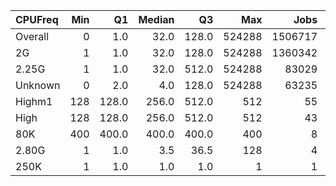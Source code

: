 | CPUFreq   |   Min |    Q1 |   Median |    Q3 |    Max |    Jobs |     Nodeh |   PercentUse |   Users |   Projects |
|:----------|------:|------:|---------:|------:|-------:|--------:|----------:|-------------:|--------:|-----------:|
| Overall   |     0 |   1.0 |     32.0 | 128.0 | 524288 | 1506717 | 3846093.6 |        100.0 |     835 |        114 |
| 2G        |     1 |   1.0 |     32.0 | 128.0 | 524288 | 1360342 | 2565559.4 |         66.7 |     709 |        104 |
| 2.25G     |     1 |   1.0 |     32.0 | 512.0 | 524288 |   83029 | 1022474.7 |         26.6 |     138 |         34 |
| Unknown   |     0 |   2.0 |      4.0 | 128.0 | 524288 |   63235 |  258026.6 |          6.7 |     599 |         90 |
| Highm1    |   128 | 128.0 |    256.0 | 512.0 |    512 |      55 |      17.6 |          0.0 |       1 |          1 |
| High      |   128 | 128.0 |    256.0 | 512.0 |    512 |      43 |      15.3 |          0.0 |       1 |          1 |
| 80K       |   400 | 400.0 |    400.0 | 400.0 |    400 |       8 |       0.0 |          0.0 |       1 |          1 |
| 2.80G     |     1 |   1.0 |      3.5 |  36.5 |    128 |       4 |       0.0 |          0.0 |       3 |          3 |
| 250K      |     1 |   1.0 |      1.0 |   1.0 |      1 |       1 |       0.0 |          0.0 |       1 |          1 |